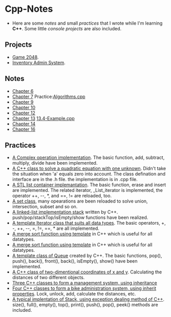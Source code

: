# Cpp-Notes

* Here are some _notes_ and small _practices_ that I wrote while I'm learning **C++**. Some little _console projects_ are also included.

## Projects
* [Game 2048](https://github.com/llht/Cpp-Notes/blob/master/Projects/2048.cpp).
* [Inventory Admin System](https://github.com/llht/Cpp-Notes/tree/master/Projects/InvenAdminSystem).
## Notes
* [Chapter 6](https://github.com/llht/Cpp-Notes/blob/master/primer_notes/C%2B%2BprimerNoteChapter6.cpp) 
* [Chapter 7](https://github.com/llht/Cpp-Notes/blob/master/primer_notes/C%2B%2BprimerNoteChapter7.cpp)    Practice:[Algorithms.cpp](https://github.com/llht/Cpp-Notes/blob/master/primer_notes/Algorithms.cpp)
* [Chapter 9](https://github.com/llht/Cpp-Notes/blob/master/primer_notes/C%2B%2BprimerNoteChapter9.cpp)
* [Chapter 10](https://github.com/llht/Cpp-Notes/blob/master/primer_notes/C%2B%2BprimerNoteChapter10.cpp)
* [Chapter 12](https://github.com/llht/Cpp-Notes/blob/master/primer_notes/C%2B%2BprimerNoteChapter12/Chapter12.cpp)
* [Chapter 13](https://github.com/llht/Cpp-Notes/blob/master/Primer-Notes/C%2B%2BprimerNoteChapter13/C%2B%2BprimerNoteChapter13.cpp) [13.4-Example.cpp](https://github.com/llht/Cpp-Notes/blob/master/Primer-Notes/C%2B%2BprimerNoteChapter13/13.4-Example.cpp)
* [Chapter 14](https://github.com/llht/Cpp-Notes/blob/master/primer_notes/C%2B%2BprimerNoteChapter14.cpp)
* [Chapter 16](https://github.com/llht/Cpp-Notes/blob/master/primer_notes/C%2B%2BprimerNoteChapter16.cpp)

## Practices
* [A Complex operation implementation](https://github.com/llht/Cpp-Notes/tree/master/practice/OverloadComplex). The basic function, add, subtract, multiply, divide have been implemented. 
* [A C++ class to solve a quadratic equation with one unknown](https://github.com/llht/Cpp-Notes/tree/master/practice/QuadraticEquation). Didn't take the situation when 'a' equals zero into account. The class defination and interface are in the .h file. the implementation is in .cpp file.
* [A STL list container implemantation](https://github.com/llht/Cpp-Notes/tree/master/practice/STL_List_Implementation). The basic function, erase and insert are implemented. The related iterator, _List_iterator is implemented, the operator ++, --, *, and ==, != are reloaded, too.
* [A set class](https://github.com/llht/Cpp-Notes/tree/master/practice/SetClass), many opearations are been reloaded to solve union, intersection, subset and so on.
* [A linked-list implementation stack](https://github.com/llht/Cpp-Notes/tree/master/practice/Stack)  written by C++. push/pop/stackTop/isEmpty/show functions have been realized.
* [A template Iterator class that suits all data types](https://github.com/llht/Cpp-Notes/tree/master/practice/TemplateIterator). The basic operators, +, -, ++, --, =, !=, ==, * are all implemented.
* [A merge sort function using template](https://github.com/llht/Cpp-Notes/tree/master/practice/TemplateMergesort) in C++ which is useful for all datatypes.
* [A merge sort function using template](https://github.com/llht/Cpp-Notes/tree/master/practice/TemplateMergesort) in C++ which is useful for all datatypes.
* [A template class of Queue](https://github.com/llht/Cpp-Notes/tree/master/practice/TemplateQueue) created by C++. The basic functions, pop(), push(), back(), front(), back(), isEmpty(), show() have been implemented.
* [A C++ class of two-dimentional coordinates of x and y](https://github.com/llht/Cpp-Notes/tree/master/practice/Two_dimentional_coordinates). Calculating the distances of two different objects.
* [Three C++ classes to form a management system, using inheritance](https://github.com/llht/Cpp-Notes/tree/master/practice/Inherit_memberManager) 
* [Four C++ classes to form a bike administration system, using inherit properties](https://github.com/llht/Cpp-Notes/tree/master/practice/Inherit_BikeAdminSystem). Lock, unlock, add, calculate the distances, etc.
* [A typical implentation of Stack, using exception dealing method of C++](https://github.com/llht/Cpp-Notes/blob/master/practice/Essential%20C%2B%2B%20Practice%207.2.cpp). size(), full(), empty(), top(), print(), push(), pop(), peek() methods are included.
